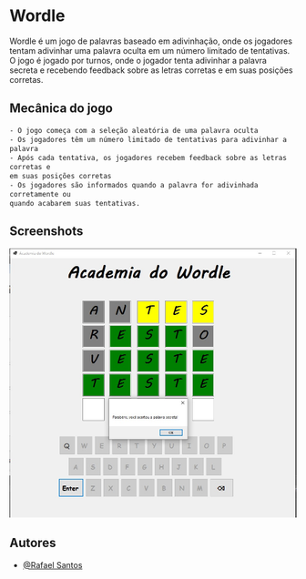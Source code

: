 
# Wordle

Wordle é um jogo de palavras baseado em adivinhação, onde os jogadores tentam adivinhar uma
palavra oculta em um número limitado de tentativas. O jogo é jogado por turnos, onde o
jogador tenta adivinhar a palavra secreta e recebendo feedback sobre as letras corretas e em
suas posições corretas.


## Mecânica do jogo
    - O jogo começa com a seleção aleatória de uma palavra oculta
    - Os jogadores têm um número limitado de tentativas para adivinhar a palavra
    - Após cada tentativa, os jogadores recebem feedback sobre as letras corretas e
    em suas posições corretas
    - Os jogadores são informados quando a palavra for adivinhada corretamente ou
    quando acabarem suas tentativas.


## Screenshots

![Demo Screenshot](/img/Screenshot.png)


## Autores

- [@Rafael Santos](https://www.github.com/rafawashere1)

